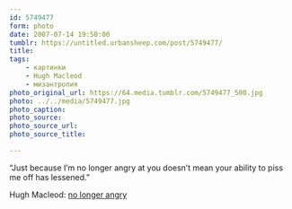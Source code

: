 ```yaml
---
id: 5749477
form: photo
date: 2007-07-14 19:50:00
tumblr: https://untitled.urbansheep.com/post/5749477/
title:
tags:
    - картинки
    - Hugh Macleod
    - мизантропия
photo_original_url: https://64.media.tumblr.com/5749477_500.jpg
photo: ../../media/5749477.jpg
photo_caption:
photo_source:
photo_source_url:
photo_source_title:

---
```


<p>“Just because I’m no longer angry at you doesn’t mean your ability to piss me off has lessened.”</p>

<p>Hugh Macleod: <a href="http://www.gapingvoid.com/Moveable_Type/archives/004027.html">no longer angry</a></p>
